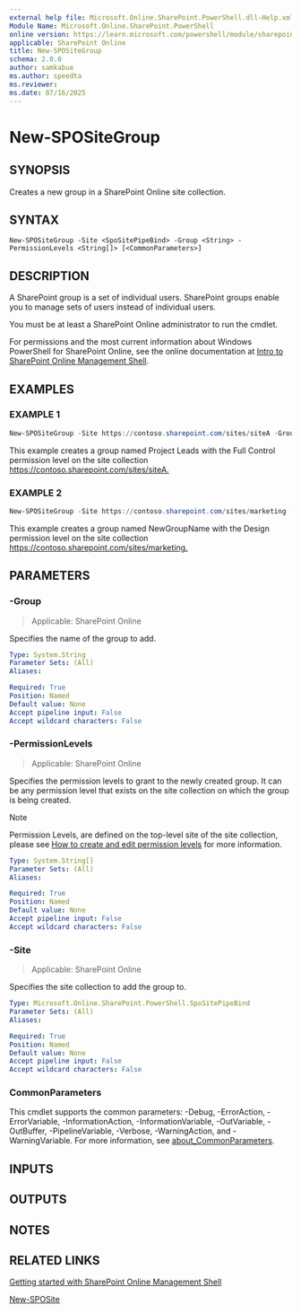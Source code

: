 ```yaml
---
external help file: Microsoft.Online.SharePoint.PowerShell.dll-Help.xml
Module Name: Microsoft.Online.SharePoint.PowerShell
online version: https://learn.microsoft.com/powershell/module/sharepoint-online/new-spositegroup
applicable: SharePoint Online
title: New-SPOSiteGroup
schema: 2.0.0
author: samkabue
ms.author: speedta
ms.reviewer:
ms.date: 07/16/2025
---
```


# New-SPOSiteGroup

## SYNOPSIS

Creates a new group in a SharePoint Online site collection.

## SYNTAX

```
New-SPOSiteGroup -Site <SpoSitePipeBind> -Group <String> -PermissionLevels <String[]> [<CommonParameters>]
```

## DESCRIPTION

A SharePoint group is a set of individual users.
SharePoint groups enable you to manage sets of users instead of individual users.

You must be at least a SharePoint Online administrator to run the cmdlet.

For permissions and the most current information about Windows PowerShell for SharePoint Online, see the online documentation at [Intro to SharePoint Online Management Shell](/powershell/sharepoint/sharepoint-online/introduction-sharepoint-online-management-shell).

## EXAMPLES

### EXAMPLE 1

```powershell
New-SPOSiteGroup -Site https://contoso.sharepoint.com/sites/siteA -Group "Project Leads" -PermissionLevels "Full Control"
```

This example creates a group named Project Leads with the Full Control permission level on the site collection <https://contoso.sharepoint.com/sites/siteA.>

### EXAMPLE 2

```powershell
New-SPOSiteGroup -Site https://contoso.sharepoint.com/sites/marketing -Group "NewGroupName" -PermissionLevels "Design"
```

This example creates a group named NewGroupName with the Design permission level on the site collection <https://contoso.sharepoint.com/sites/marketing.>

## PARAMETERS

### -Group

> Applicable: SharePoint Online

Specifies the name of the group to add.

```yaml
Type: System.String
Parameter Sets: (All)
Aliases:

Required: True
Position: Named
Default value: None
Accept pipeline input: False
Accept wildcard characters: False
```

### -PermissionLevels

> Applicable: SharePoint Online

Specifies the permission levels to grant to the newly created group. It can be any permission level that exists on the site collection on which the group is being created.

> [!NOTE]
> Permission Levels, are defined on the top-level site of the site collection, please see [How to create and edit permission levels](/sharepoint/how-to-create-and-edit-permission-levels) for more information.

```yaml
Type: System.String[]
Parameter Sets: (All)
Aliases:

Required: True
Position: Named
Default value: None
Accept pipeline input: False
Accept wildcard characters: False
```

### -Site

> Applicable: SharePoint Online

Specifies the site collection to add the group to.

```yaml
Type: Microsoft.Online.SharePoint.PowerShell.SpoSitePipeBind
Parameter Sets: (All)
Aliases:

Required: True
Position: Named
Default value: None
Accept pipeline input: False
Accept wildcard characters: False
```

### CommonParameters

This cmdlet supports the common parameters: -Debug, -ErrorAction, -ErrorVariable, -InformationAction, -InformationVariable, -OutVariable, -OutBuffer, -PipelineVariable, -Verbose, -WarningAction, and -WarningVariable. For more information, see [about_CommonParameters](https://go.microsoft.com/fwlink/?LinkID=113216).

## INPUTS

## OUTPUTS

## NOTES

## RELATED LINKS

[Getting started with SharePoint Online Management Shell](/powershell/sharepoint/sharepoint-online/connect-sharepoint-online)

[New-SPOSite](New-SPOSite.md)
